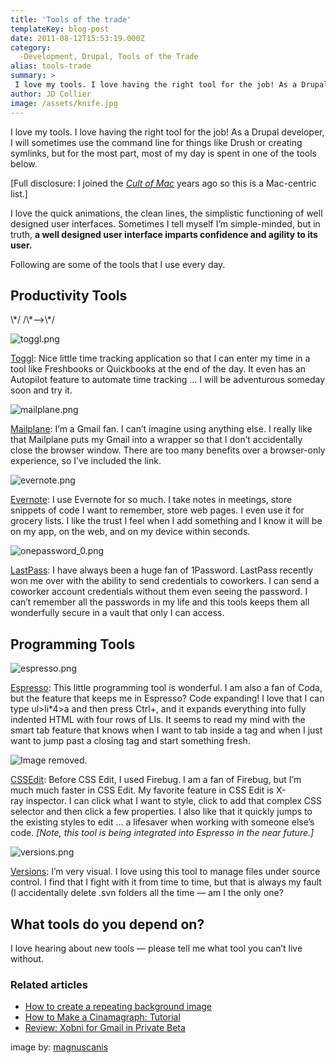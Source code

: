 ```yaml
---
title: 'Tools of the trade'
templateKey: blog-post
date: 2011-08-12T15:53:19.000Z
category: 
  -Development, Drupal, Tools of the Trade
alias: tools-trade
summary: > 
 I love my tools. I love having the right tool for the job! As a Drupal developer, I will sometimes use the command line for things like Drush or creating symlinks, but for the most part, most of my day is spent in one of the tools below.
author: JD Collier
image: /assets/knife.jpg
---
```


I love my tools. I love having the right tool for the job! As a Drupal developer, I will sometimes use the command line for things like Drush or creating symlinks, but for the most part, most of my day is spent in one of the tools below.

\[Full disclosure: I joined the [_Cult of Mac_](http://www.amazon.com/The-Cult-Mac-Leander-Kahney/dp/1886411832) years ago so this is a Mac-centric list.\]

I love the quick animations, the clean lines, the simplistic functioning of well designed user interfaces. Sometimes I tell myself I’m simple-minded, but in truth, **a well designed user interface imparts confidence and agility to its user.**

Following are some of the tools that I use every day.

Productivity Tools
------------------

<!--/\*--><!\[CDATA\[/\* ><!--\*/ <!--/\*--><!\[CDATA\[/\* ><!--\*/ table.jdcontent, .jdcontent tbody,.jdcontent tr,.jdcontent td{ text-align: left;border-style: none; font: 14px "Lucida Grande", Lucida, Verdana, sans-serif;line-height:1.5em; } .jdcontent td{ padding-bottom: 10px; } /\*--><!\]\]\]\]><!\[CDATA\[>\*/ /\*--><!\]\]>\*/

![toggl.png](/sites/default/files/toggl.png)

[Toggl](http://www.google.com/url?q=https%3A%2F%2Fwww.toggl.com&sa=D&sntz=1&usg=AFQjCNHv2p12UDUmN1MOsFhoCUssrTIYjA): Nice little time tracking application so that I can enter my time in a tool like Freshbooks or Quickbooks at the end of the day. It even has an Autopilot feature to automate time tracking … I will be adventurous someday soon and try it.

![mailplane.png](/sites/default/files/mailplane.png)

[Mailplane](http://mailplaneapp.com/comparison/): I’m a Gmail fan. I can’t imagine using anything else. I really like that Mailplane puts my Gmail into a wrapper so that I don’t accidentally close the browser window. There are too many benefits over a browser-only experience, so I’ve included the link.

![evernote.png](/sites/default/files/evernote.png)

[Evernote](https://www.evernote.com/): I use Evernote for so much. I take notes in meetings, store snippets of code I want to remember, store web pages. I even use it for grocery lists. I like the trust I feel when I add something and I know it will be on my app, on the web, and on my device within seconds.

![onepassword_0.png](/sites/default/files/onepassword_0.png)

[LastPass](https://lastpass.com/): I have always been a huge fan of 1Password. LastPass recently won me over with the ability to send credentials to coworkers. I can send a coworker account credentials without them even seeing the password. I can’t remember all the passwords in my life and this tools keeps them all wonderfully secure in a vault that only I can access.

Programming Tools
-----------------

![espresso.png](/sites/default/files/espresso.png)

[Espresso](http://macrabbit.com/espresso/): This little programming tool is wonderful. I am also a fan of Coda, but the feature that keeps me in Espresso? Code expanding! I love that I can type ul>li\*4>a and then press Ctrl+, and it expands everything into fully indented HTML with four rows of LIs. It seems to read my mind with the smart tab feature that knows when I want to tab inside a tag and when I just want to jump past a closing tag and start something fresh.

![Image removed.](/core/misc/icons/e32700/error.svg "This image has been removed. For security reasons, only images from the local domain are allowed.")

[CSSEdit](http://macrabbit.com/cssedit/): Before CSS Edit, I used Firebug. I am a fan of Firebug, but I’m much much faster in CSS Edit. My favorite feature in CSS Edit is X-ray inspector. I can click what I want to style, click to add that complex CSS selector and then click a few properties. I also like that it quickly jumps to the existing styles to edit … a lifesaver when working with someone else’s code. _\[Note, this tool is being integrated into Espresso in the near future.\]_

![versions.png](/sites/default/files/versions.png)

[Versions](http://versionsapp.com): I’m very visual. I love using this tool to manage files under source control. I find that I fight with it from time to time, but that is always my fault (I accidentally delete .svn folders all the time — am I the only one?

What tools do you depend on?
----------------------------

I love hearing about new tools — please tell me what tool you can’t live without.

### Related articles

*   [How to create a repeating background image](/blog/07/19/2011/how-create-repeating-background-image)
*   [How to Make a Cinamagraph: Tutorial](/blog/07/12/2011/how-make-cinemagraph-tutorial)
*   [Review: Xobni for Gmail in Private Beta](/blog/05/18/2011/review-xobni-gmail-private-beta)

image by: [magnuscanis](http://www.flickr.com/photos/magnuscanis/526247731/)